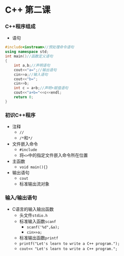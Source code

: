 # C++ 第二课
### C++程序组成
- 语句
```c++
#include<iostream>//预处理命令语句
using namespace std;
int main()//函数定义语句
{
    int a,b;//声明语句
    cout<<"a=";//输出语句
    cin>>a;//输入语句
    cout<<"b=";
    cin>>b;
    int c = a+b;//声明+赋值语句
    cout<<"a+b="<<c<<endl;
    return 0;
}
```
### 初识C++程序
- 注释
  - `//`
  - `/*`和`*/`
- 文件嵌入命令
  - `#include`
  - 将`<>`中的指定文件嵌入命令所在位置
- 主函数
  - `void main(){}`
- 输出语句
  - `cout`
  - 标准输出流对象

### 输入/输出语句
- C语言的输入输出函数
  - 头文件`stdio.h`
  - 标准输入函数`scanf`
    - `scanf('%d",&a);`
    - `cin>>a;`
  - 标准输出函数`printf`
  - `printf("Let's learn to write a C++ program.");`
  - `cout<< "Let's learn to write a C++ program.";`
